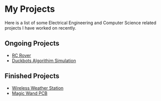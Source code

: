 # My Projects
Here is a list of some Electrical Engineering and Computer Science related projects I have worked on recently.

## Ongoing Projects
- [RC Rover](https://github.com/elizaby3/RC-Rover/blob/main/README.md)
- [Duckbots Algorithim Simulation](https://github.com/elizaby3/Duckbot-Algorithim-Testing/blob/main/README.md)
  
## Finished Projects
- [Wireless Weather Station](https://github.com/elizaby3/Weather-Station/blob/main/README.md)
- [Magic Wand PCB](https://github.com/elizaby3/Magic-Wand-PCB/blob/main/README.md)
